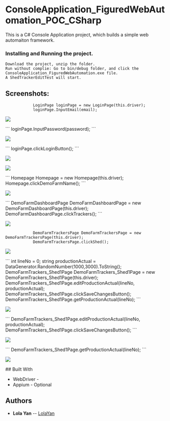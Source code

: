 # ConsoleApplication_FiguredWebAutomation_POC_CSharp

This is a C# Console Application project, which builds a simple web automaiton framework.


### Installing and Running the project.
```
Download the project, unzip the folder.
Run without complie: Go to bin/debug folder, and click the ConsoleApplication_FiguredWebAutomation.exe file.
A ShedTrackerEditTest will start.
```
## Screenshots:
```
            LoginPage loginPage = new LoginPage(this.driver);
            loginPage.InputEmail(email);
```         
<p align="left">
  <img src="https://github.com/LolaYan/img/blob/master/1.JPG"/>
</p>
```
            loginPage.InputPassword(password);
```    
<p align="left">
  <img src="https://github.com/LolaYan/img/blob/master/2.JPG"/>
</p>
```
            loginPage.clickLoginButton();
```   
<p align="left">
  <img src="https://github.com/LolaYan/img/blob/master/3.JPG"/>
</p>
<p align="left">
  <img src="https://github.com/LolaYan/img/blob/master/4.JPG"/>
</p>
```
            Homepage Homepage = new Homepage(this.driver);
            Homepage.clickDemoFarmName();
```
<p align="left">
  <img src="https://github.com/LolaYan/img/blob/master/5.JPG"/>
</p>
```
            DemoFarmDashboardPage DemoFarmDashboardPage = new DemoFarmDashboardPage(this.driver);
            DemoFarmDashboardPage.clickTrackers();
```
<p align="left">
  <img src="https://github.com/LolaYan/img/blob/master/6.JPG"/>
</p>

```
            DemoFarmTrackersPage DemoFarmTrackersPage = new DemoFarmTrackersPage(this.driver);
            DemoFarmTrackersPage.clickShed();
```
<p align="left">
  <img src="https://github.com/LolaYan/img/blob/master/7.JPG"/>
</p>
```
            int lineNo = 0;
            string productionActual = DataGenerator.RandomNumber(1000,3000).ToString();
            DemoFarmTrackers_Shed1Page DemoFarmTrackers_Shed1Page = new DemoFarmTrackers_Shed1Page(this.driver);
            DemoFarmTrackers_Shed1Page.editProductionActual(lineNo, productionActual);
            DemoFarmTrackers_Shed1Page.clickSaveChangesButton();
            DemoFarmTrackers_Shed1Page.getProductionActual(lineNo);
```
<p align="left">
  <img src="https://github.com/LolaYan/img/blob/master/8.JPG"/>
</p>
```
            DemoFarmTrackers_Shed1Page.editProductionActual(lineNo, productionActual);
            DemoFarmTrackers_Shed1Page.clickSaveChangesButton();
```
<p align="left">
  <img src="https://github.com/LolaYan/img/blob/master/9.JPG"/>
</p>
```
            DemoFarmTrackers_Shed1Page.getProductionActual(lineNo);
```
<p align="left">
  <img src="https://github.com/LolaYan/img/blob/master/10.JPG"/>
</p>
## Built With

* WebDriver - 
* Appium - Optional

## Authors

* **Lola Yan** -- [LolaYan](https://github.com/LolaYan)

